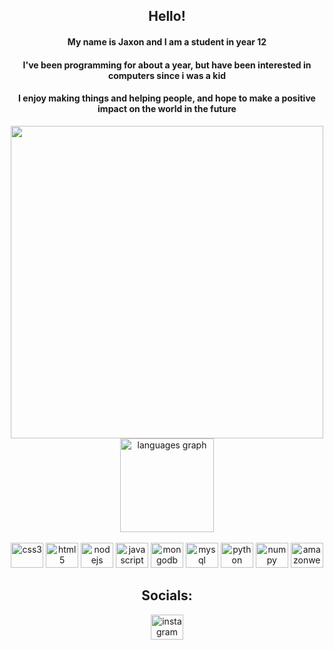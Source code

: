 <div align="center">
    <h2>Hello!</h2>
    <h4>My name is Jaxon and I am a student in year 12</h4>
    <h4>I've been programming for about a year, but have been interested in computers since i was a kid</h4>
    <h4>I enjoy making things and helping people, and hope to make a positive impact on the world in the future</h4>
    <img height="500" src="https://i.imgur.com/WtVOjr6.gif">
</div>

<div align="center">
    <img src="https://github-readme-stats.vercel.app/api/top-langs?locale=en&hide_title=true&layout=compact&langs_count=5&theme=tokyonight&hide_border=true&custom_title=d&username=jaxonLTD" height="150" alt="languages graph">
    <br clear="both">
    <br clear="both">
    <img src="https://cdn.jsdelivr.net/gh/devicons/devicon/icons/css3/css3-original.svg" height="40" width="52" alt="css3">
    <img src="https://cdn.jsdelivr.net/gh/devicons/devicon/icons/html5/html5-original.svg" height="40" width="52" alt="html5">
    <img src="https://cdn.jsdelivr.net/gh/devicons/devicon/icons/nodejs/nodejs-original.svg" height="40" width="52" alt="nodejs">
    <img src="https://cdn.jsdelivr.net/gh/devicons/devicon/icons/javascript/javascript-original.svg" height="40" width="52" alt="javascript">
    <img src="https://cdn.jsdelivr.net/gh/devicons/devicon/icons/mongodb/mongodb-plain.svg" height="40" width="52" alt="mongodb">
    <img src="https://cdn.jsdelivr.net/gh/devicons/devicon/icons/mysql/mysql-original.svg" height="40" width="52" alt="mysql">
    <img src="https://cdn.jsdelivr.net/gh/devicons/devicon/icons/python/python-original.svg" height="40" width="52" alt="python">
    <img src="https://cdn.jsdelivr.net/gh/devicons/devicon/icons/numpy/numpy-original.svg" height="40" width="52" alt="numpy">
    <img src="https://cdn.jsdelivr.net/gh/devicons/devicon/icons/amazonwebservices/amazonwebservices-original.svg" height="40" width="52" alt="amazonwebservices logo">
    <br clear="both">
    <h2>Socials:</h2>
    <a href="https://www.instagram.com/jaxonl2/" target="_blank">
    <img src="https://raw.githubusercontent.com/maurodesouza/profile-readme-generator/master/src/assets/icons/social/instagram/default.svg" width="52" height="40" alt="instagram logo">
    </a>
</div>
